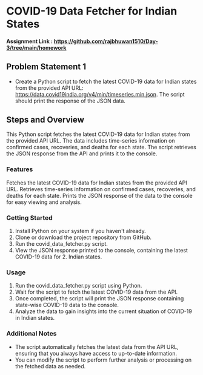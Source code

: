 # COVID-19 Data Fetcher for Indian States

#### Assignment Link : https://github.com/rajbhuwan1510/Day-3/tree/main/homework

## Problem Statement 1

* Create a Python script to fetch the latest COVID-19 data for Indian states from the provided API URL: https://data.covid19india.org/v4/min/timeseries.min.json. The script should print the response of the JSON data.
## Steps and Overview 
This Python script fetches the latest COVID-19 data for Indian states from the provided API URL. The data includes time-series information on confirmed cases, recoveries, and deaths for each state. The script retrieves the JSON response from the API and prints it to the console.

### Features
Fetches the latest COVID-19 data for Indian states from the provided API URL.
Retrieves time-series information on confirmed cases, recoveries, and deaths for each state.
Prints the JSON response of the data to the console for easy viewing and analysis.
### Getting Started
1. Install Python on your system if you haven't already.
2. Clone or download the project repository from GitHub.
2. Run the covid_data_fetcher.py script.
2. View the JSON response printed to the console, containing the latest COVID-19 data for 2. Indian states.
### Usage
1. Run the covid_data_fetcher.py script using Python.
2. Wait for the script to fetch the latest COVID-19 data from the API.
2. Once completed, the script will print the JSON response containing state-wise COVID-19 data to the console.
2. Analyze the data to gain insights into the current situation of COVID-19 in Indian states.

### Additional Notes
* The script automatically fetches the latest data from the API URL, ensuring that you always have access to up-to-date information.
* You can modify the script to perform further analysis or processing on the fetched data as needed.
